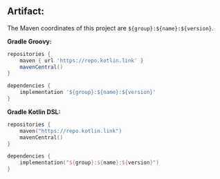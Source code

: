 ## Artifact:

The Maven coordinates of this project are `${group}:${name}:${version}`.

**Gradle Groovy:**
```groovy
repositories {
    maven { url 'https://repo.kotlin.link' }
    mavenCentral()
}

dependencies {
    implementation '${group}:${name}:${version}'
}
```
**Gradle Kotlin DSL:**
```kotlin
repositories {
    maven("https://repo.kotlin.link")
    mavenCentral()
}

dependencies {
    implementation("${group}:${name}:${version}")
}
```
